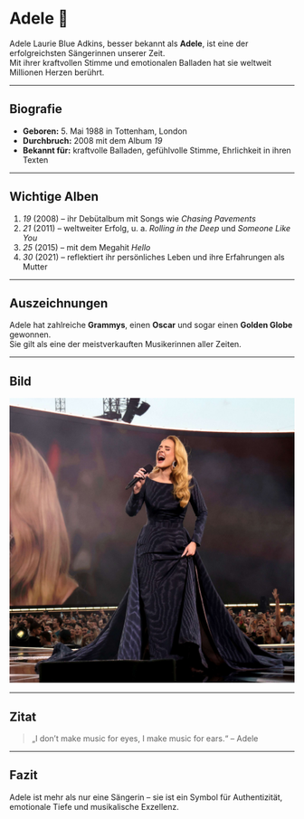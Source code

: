 # Adele 🎤

Adele Laurie Blue Adkins, besser bekannt als **Adele**, ist eine der erfolgreichsten Sängerinnen unserer Zeit.  
Mit ihrer kraftvollen Stimme und emotionalen Balladen hat sie weltweit Millionen Herzen berührt.  

---

## Biografie

- **Geboren:** 5. Mai 1988 in Tottenham, London  
- **Durchbruch:** 2008 mit dem Album *19*  
- **Bekannt für:** kraftvolle Balladen, gefühlvolle Stimme, Ehrlichkeit in ihren Texten  

---

## Wichtige Alben

1. *19* (2008) – ihr Debütalbum mit Songs wie *Chasing Pavements*  
2. *21* (2011) – weltweiter Erfolg, u. a. *Rolling in the Deep* und *Someone Like You*  
3. *25* (2015) – mit dem Megahit *Hello*  
4. *30* (2021) – reflektiert ihr persönliches Leben und ihre Erfahrungen als Mutter  

---

## Auszeichnungen

Adele hat zahlreiche **Grammys**, einen **Oscar** und sogar einen **Golden Globe** gewonnen.  
Sie gilt als eine der meistverkauften Musikerinnen aller Zeiten.  

---

## Bild

![Adele](img/adele.jpg)

---

## Zitat

> „I don’t make music for eyes, I make music for ears.“ – Adele  

---

## Fazit

Adele ist mehr als nur eine Sängerin – sie ist ein Symbol für Authentizität, emotionale Tiefe und musikalische Exzellenz.  
